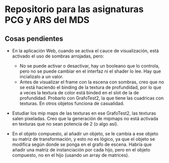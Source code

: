 # Repositorio para las asignaturas PCG y ARS del MDS

## Cosas pendientes 

- En la aplicación Web, cuando se activa el cauce de visualización, está activado el uso de sombras arrojadas, pero:

  - No se puede activar o desactivar, hay un booleano que lo controla, pero no se puede cambiar en el interfaz ni el shader lo lee. Hay que incializalo a un valor.
  - Antes de visualizar el frame con la escena con sombras, creo que no se está haciendo el binding de la textura de profundidad, por lo que a veces la textura de color está binded en el slot de la de profundidad. Probarlo con GrafoTest2, la que tiene las cuadricas con texturas. En otros objetos funciona de casualidad.

- Estudiar los mip maps de las texturas en ese GrafoTest2, las texturas salen pixeladas. Creo que la generación de mipmaps no está activada en texturas que no sean potencia de 2 (o algo así).

- En el objeto compuesto, al añadir un objeto, se le cambia a ese objeto su matriz de transformación, y esto no es lógico, ya que el objeto se modifica según donde se ponga en el grafo de escena. Habría que añadir una matriz de instanciación por cada hijo, pero en el objeto compuesto, no en el hijo (usando un array de matrices).
